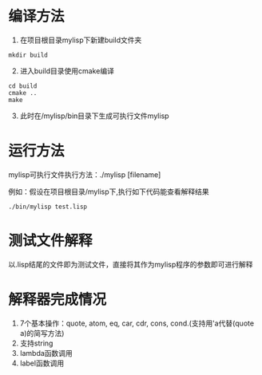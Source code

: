 # 编译方法
1. 在项目根目录mylisp下新建build文件夹
```shell
mkdir build
```
2. 进入build目录使用cmake编译
```shell
cd build
cmake ..
make
```
3. 此时在/mylisp/bin目录下生成可执行文件mylisp
# 运行方法
mylisp可执行文件执行方法：./mylisp [filename]

例如：假设在项目根目录/mylisp下,执行如下代码能查看解释结果
```shell
./bin/mylisp test.lisp
```
# 测试文件解释
以.lisp结尾的文件即为测试文件，直接将其作为mylisp程序的参数即可进行解释

# 解释器完成情况
1. 7个基本操作：quote, atom, eq, car, cdr, cons, cond.(支持用'a代替(quote a)的简写方法)
2. 支持string
3. lambda函数调用
4. label函数调用